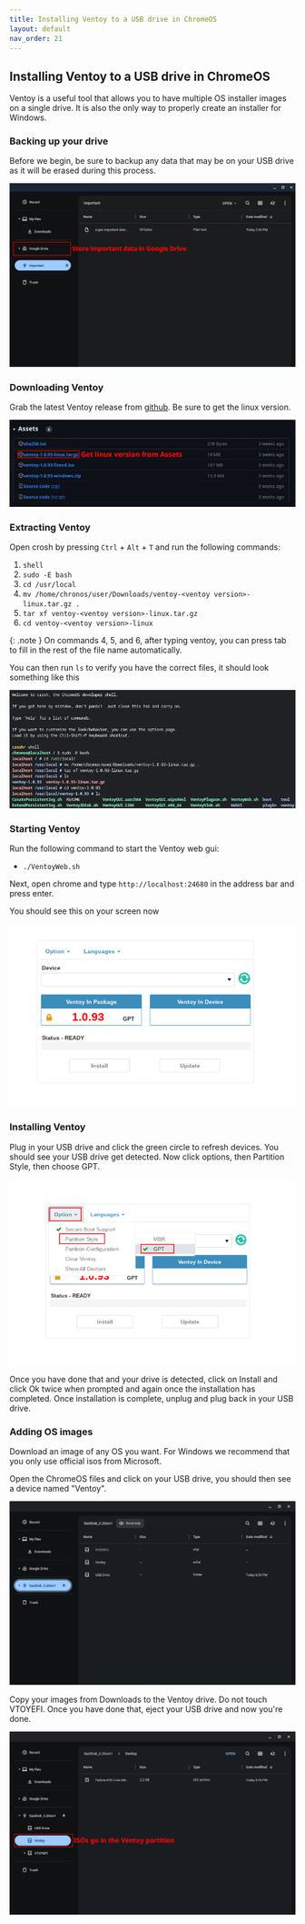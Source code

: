```yaml
---
title: Installing Ventoy to a USB drive in ChromeOS
layout: default
nav_order: 21
---
```



## Installing Ventoy to a USB drive in ChromeOS
Ventoy is a useful tool that allows you to have multiple OS installer images on a single drive. It is also the only way to properly create an installer for Windows.

### Backing up your drive
Before we begin, be sure to backup any data that may be on your USB drive as it will be erased during this process.

<img src="https://raw.githubusercontent.com/chrultrabook/docs/main/assets/ventoy/backup.png">

### Downloading Ventoy
Grab the latest Ventoy release from [github](https://github.com/ventoy/Ventoy/releases). Be sure to get the linux version.

<img src="https://raw.githubusercontent.com/chrultrabook/docs/main/assets/ventoy/download.png">

### Extracting Ventoy
Open crosh by pressing `Ctrl` + `Alt` + `T` and run the following commands:

1. `shell`
2. `sudo -E bash`
3. `cd /usr/local`
4. `mv /home/chronos/user/Downloads/ventoy-<ventoy version>-linux.tar.gz .`
5. `tar xf ventoy-<ventoy version>-linux.tar.gz`
6. `cd ventoy-<ventoy version>-linux`

{: .note }
On commands 4, 5, and 6, after typing ventoy, you can press tab to fill in the rest of the file name automatically.

You can then run `ls` to verify you have the correct files, it should look something like this

<img src="https://raw.githubusercontent.com/chrultrabook/docs/main/assets/ventoy/extract.png">

### Starting Ventoy
Run the following command to start the Ventoy web gui:
* `./VentoyWeb.sh`

Next, open chrome and type `http://localhost:24680` in the address bar and press enter.

You should see this on your screen now

<img src="https://raw.githubusercontent.com/chrultrabook/docs/main/assets/ventoy/ventoy.png">

### Installing Ventoy
Plug in your USB drive and click the green circle to refresh devices. You should see your USB drive get detected. Now click options, then Partition Style, then choose GPT.

<img src="https://raw.githubusercontent.com/chrultrabook/docs/main/assets/ventoy/gpt.png">

Once you have done that and your drive is detected, click on Install and click Ok twice when prompted and again once the installation has completed. Once installation is complete, unplug and plug back in your USB drive.

### Adding OS images
Download an image of any OS you want. For Windows we recommend that you only use official isos from Microsoft.

Open the ChromeOS files and click on your USB drive, you should then see a device named "Ventoy".

<img src="https://raw.githubusercontent.com/chrultrabook/docs/main/assets/ventoy/ventoy-drive.png">

Copy your images from Downloads to the Ventoy drive. Do not touch VTOYEFI. Once you have done that, eject your USB drive and now you're done.

<img src="https://raw.githubusercontent.com/chrultrabook/docs/main/assets/ventoy/isos.png">
